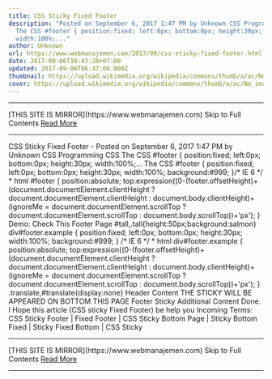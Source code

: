 ```yaml
---
title: CSS Sticky Fixed Footer
description: "Posted on September 6, 2017 1:47 PM by Unknown CSS Programming CSS
  The CSS #footer { position:fixed; left:0px; bottom:0px; height:30px;
  width:100%;..."
author: Unknown
url: https://www.webmanajemen.com/2017/09/css-sticky-fixed-footer.html
date: 2017-09-06T16:43:20+07:00
updated: 2017-09-06T06:47:00.000Z
thumbnail: https://upload.wikimedia.org/wikipedia/commons/thumb/a/ac/No_image_available.svg/2048px-No_image_available.svg.png
cover: https://upload.wikimedia.org/wikipedia/commons/thumb/a/ac/No_image_available.svg/2048px-No_image_available.svg.png
---
```


<hr/> [THIS SITE IS MIRROR](https://www.webmanajemen.com) Skip to Full Contents <a href="https://www.webmanajemen.com/2017/09/css-sticky-fixed-footer.html" rel="follow" class="button" id="read-more">Read More</a> <hr/> CSS Sticky Fixed Footer - Posted on September 6, 2017 1:47 PM by Unknown CSS Programming CSS The CSS #footer { position:fixed; left:0px; bottom:0px; height:30px; width:100%;... The CSS
#footer {
position:fixed;
left:0px;
bottom:0px;
height:30px;
width:100%;
background:#999;
}/* IE 6 */
* html #footer {
position:absolute;
top:expression((0-(footer.offsetHeight)+(document.documentElement.clientHeight
? document.documentElement.clientHeight :
document.body.clientHeight)+(ignoreMe =
document.documentElement.scrollTop ?
document.documentElement.scrollTop :
document.body.scrollTop))+'px');
}
Demo:
Check This Footer Page
#tall,.tall{height:50px;background:salmon} div#footer.example { position:fixed; left:0px; bottom:0px; height:30px; width:100%; background:#999; } /* IE 6 */ * html div#footer.example { position:absolute; top:expression((0-(footer.offsetHeight)+(document.documentElement.clientHeight ? document.documentElement.clientHeight : document.body.clientHeight)+(ignoreMe = document.documentElement.scrollTop ? document.documentElement.scrollTop : document.body.scrollTop))+'px'); } .translate,#translate{display:none} 
Header
Content
THE STICKY WILL BE APPEARED ON BOTTOM THIS PAGE
Footer Sticky
Additional Content
Done. I Hope this article (CSS sticky Fixed Footer) be help you
Incoming Terms: CSS Sticky Footer | Fixed Footer | CSS Sticky Bottom Page | Sticky Bottom Fixed | Sticky Fixed Bottom | CSS Sticky <hr/> [THIS SITE IS MIRROR](https://www.webmanajemen.com) Skip to Full Contents <a href="https://www.webmanajemen.com/2017/09/css-sticky-fixed-footer.html" rel="follow" class="button" id="read-more">Read More</a> <hr/>